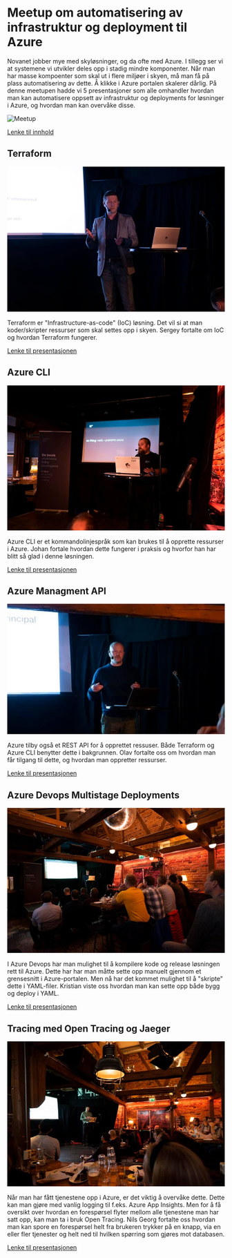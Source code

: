 # Meetup om automatisering av infrastruktur og deployment til Azure

Novanet jobber mye med skyløsninger, og da ofte med Azure. I tillegg ser vi at systemene vi utvikler deles opp i stadig mindre komponenter. Når man har masse kompoenter som skal ut i flere miljøer i skyen, må man få på plass automatisering av dette. Å klikke i Azure portalen skalerer dårlig. På denne meetupen hadde vi 5 presentasjoner som alle omhandler hvordan man kan automatisere oppsett av infrastruktur og deployments for løsninger i Azure, og hvordan man kan overvåke disse.

![Meetup](https://github.com/novanet/fagkvelder/blob/master/docs/20190906/content/meetup.jpg)

[Lenke til innhold](https://github.com/novanet/fagkvelder/blob/master/docs/20190906/content/)

## Terraform

![Sergey](https://github.com/novanet/fagkvelder/blob/master/docs/20190906/content/sergey.jpg)

Terraform er "Infrastructure-as-code" (IoC) løsning. Det vil si at man koder/skripter ressurser som skal settes opp i skyen. Sergey fortalte om IoC og hvordan Terraform fungerer.

[Lenke til presentasjonen](https://github.com/novanet/fagkvelder/blob/master/docs/20190906/content/terrraform.pdf)

## Azure CLI

![Johan](https://github.com/novanet/fagkvelder/blob/master/docs/20190906/content/johan.jpg)

Azure CLI er et kommandolinjespråk som kan brukes til å opprette ressurser i Azure. Johan fortale hvordan dette fungerer i praksis og hvorfor han har blitt så glad i denne løsningen.

[Lenke til presentasjonen](https://github.com/novanet/fagkvelder/blob/master/docs/20190906/content/AzureCLIandme.pdf)

## Azure Managment API

![Olav](https://github.com/novanet/fagkvelder/blob/master/docs/20190906/content/olav.jpg)

Azure tilby også et REST API for å opprettet ressuser. Både Terraform og Azure CLI benytter dette i bakgrunnen. Olav fortalte oss om hvordan man får tilgang til dette, og hvordan man oppretter ressurser.

[Lenke til presentasjonen](https://github.com/novanet/fagkvelder/blob/master/docs/20190906/content/Azurerestapipresentation.pdf)

## Azure Devops Multistage Deployments

![Kristian](https://github.com/novanet/fagkvelder/blob/master/docs/20190906/content/kristian.jpg)

I Azure Devops har man mulighet til å kompilere kode og release løsningen rett til Azure. Dette har har man måtte sette opp manuelt gjennom et grensesnitt i Azure-portalen. Men nå har det kommet mulighet til å "skripte" dette i YAML-filer. Kristian viste oss hvordan man kan sette opp både bygg og deploy i YAML. 

[Lenke til presentasjonen](https://github.com/novanet/fagkvelder/blob/master/docs/20190906/content/multistage.pdf)

## Tracing med Open Tracing og Jaeger

![NilsGeorg](https://github.com/novanet/fagkvelder/blob/master/docs/20190906/content/nils.jpg)

Når man har fått tjenestene opp i Azure, er det viktig å overvåke dette. Dette kan man gjøre med vanlig logging til f.eks. Azure App Insights. Men for å få oversikt over hvordan en forespørsel flyter mellom alle tjenestene man har satt opp, kan man ta i bruk Open Tracing. Nils Georg fortalte oss hvordan man kan spore en forespørsel helt fra brukeren trykker på en knapp, via en eller fler tjenester og helt ned til hvilken spørring som gjøres mot databasen.

[Lenke til presentasjonen](https://github.com/novanet/fagkvelder/blob/master/docs/20190906/content/OpenTracing.pdf)

